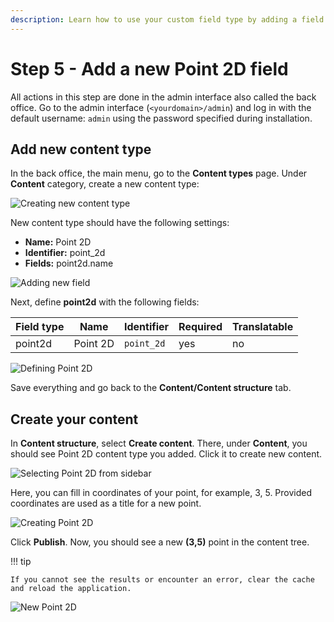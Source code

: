 ```yaml
---
description: Learn how to use your custom field type by adding a field to a content type and creating an instance.
---
```


# Step 5 - Add a new Point 2D field

All actions in this step are done in the admin interface also called the back office.
Go to the admin interface (`<yourdomain>/admin`) and log in with the default username: `admin` using the password specified during installation.

## Add new content type

In the back office, the main menu, go to the **Content types** page.
Under **Content** category, create a new content type:

![Creating new content type](create_new_content_type.png)

New content type should have the following settings:

- **Name:** Point 2D
- **Identifier:** point_2d
- **Fields:** point2d.name

![Adding new field](point2d_field_definition.png)

Next, define **point2d** with the following fields:

|Field type|Name|Identifier|Required|Translatable|
|----------|----|----------|--------|------------|
| point2d  |Point 2D|`point_2d` | yes | no|

![Defining Point 2D](new_field_definition.png)

Save everything and go back to the **Content/Content structure** tab.

## Create your content

In **Content structure**, select **Create content**. There, under **Content**, you should see Point 2D content type you added.
Click it to create new content.

![Selecting Point 2D from sidebar](menu_point2d.png)

Here, you can fill in coordinates of your point, for example, 3, 5.
Provided coordinates are used as a title for a new point.

![Creating Point 2D](creating_new_point2d.png)

Click **Publish**. Now, you should see a new **(3,5)** point in the content tree.

!!! tip

    If you cannot see the results or encounter an error, clear the cache and reload the application.

![New Point 2D](new_point2d.png)
